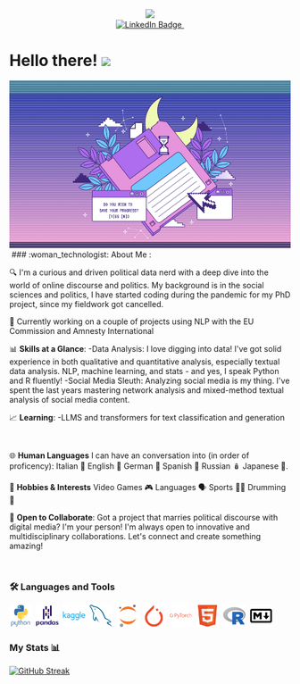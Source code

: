 
<!--
**JessDataNLP/JessDataNLP** is a ✨ _special_ ✨ repository because its `README.md` (this file) appears on your GitHub profile.

Here are some ideas to get you started:

- 🔭 I’m currently working on ...
- 🌱 I’m currently learning ...
- 👯 I’m looking to collaborate on ...
- 🤔 I’m looking for help with ...
- 💬 Ask me about ...
- 📫 How to reach me: ...
- 😄 Pronouns: ...
- ⚡ Fun fact: ...
-->
<div id="header" align="center">
  <img src="https://media.giphy.com/media/QGoxu7KIgMPvKFP3ze/giphy.gif" width="250"/>
</div>

<div id="badges" style="text-align: center;">
  <a href="your-linkedin-URL">
    <img src="https://img.shields.io/badge/LinkedIn-blue?style=for-the-badge&logo=linkedin&logoColor=white" alt="LinkedIn Badge"/>
  </a>
  <img src="https://komarev.com/ghpvc/?username=JessDataNLP&style=flat-square&color=blue" alt=""/>
</div>

<h1>
  Hello there!
  <img src="https://media.giphy.com/media/hvRJCLFzcasrR4ia7z/giphy.gif" width="30px"/>
</h1>

<div align="lwft">

  <img src="wepik-gradient-file-vaporwave-desktop-wallpaper-20231228155529t287.png" width="900" height="300"/>
</div>

  <img src="https://komarev.com/ghpvc/?username=JessDataNLP&style=flat-square&color=blue" alt=""/>
</div>
### :woman_technologist: About Me :

🔍 I'm a curious and driven political data nerd with a deep dive into the world of online discourse and politics. My background is in the social sciences and politics, I have started coding during the pandemic for my PhD project, since my fieldwork got cancelled.

🔭 Currently working on a couple of projects using NLP with the EU Commission and Amnesty International

📊 **Skills at a Glance**:
    -Data Analysis: I love digging into data! I've got solid experience in both qualitative and quantitative analysis, especially textual data analysis. NLP, machine learning, and stats - and yes, I speak Python and R fluently!
    -Social Media Sleuth: Analyzing social media is my thing. I've spent the last years mastering network analysis and mixed-method textual analysis of social media content.

📈 **Learning**: 
  -LLMS and transformers for text classification and generation

<div>
    <img src="https://komarev.com/ghpvc/?username=JessDataNLP&style=flat-square&color=blue" alt=""/>
</div>
  
🌐 **Human Languages** I can have an conversation into (in order of proficency): Italian :pizza: English :statue_of_liberty: German :pretzel: Spanish :ox: Russian :nesting_dolls: Japanese :sushi:.

🎉 **Hobbies & Interests** Video Games 🎮 Languages 🗣️  Sports :running_woman: Drumming :drum:

🤝 **Open to Collaborate**: Got a project that marries political discourse with digital media? I'm your person! I'm always open to innovative and multidisciplinary collaborations. Let's connect and create something amazing!

<div>
    <img src="https://komarev.com/ghpvc/?username=JessDataNLP&style=flat-square&color=blue" alt=""/>
</div>

### :hammer_and_wrench: Languages and Tools
<div>
  <img src="https://github.com/devicons/devicon/blob/master/icons/python/python-original-wordmark.svg" title="Python" alt="Python" width="40" height="40"/>&nbsp;
  <img src="https://github.com/devicons/devicon/blob/master/icons/pandas/pandas-original-wordmark.svg" title="Pandas" alt="Pandas" width="40" height="40"/>&nbsp;
  <img src="https://github.com/devicons/devicon/blob/master/icons/kaggle/kaggle-original-wordmark.svg" title="Kaggle" alt="Kaggle" width="40" height="40"/>&nbsp;
  <img src="https://github.com/devicons/devicon/blob/master/icons/mysql/mysql-original.svg" title="mysql" alt="mysql" width="40" height="40"/>&nbsp;
  <img src="https://github.com/devicons/devicon/blob/master/icons/jupyter/jupyter-original.svg" title="jupyter" alt="jupyter" width="40" height="40"/>&nbsp;
  <img src="https://github.com/devicons/devicon/blob/master/icons/pytorch/pytorch-original.svg" title="pytorch" alt="pytorch" width="40" height="40"/>&nbsp;
  <img src="https://github.com/devicons/devicon/blob/master/icons/pytorch/pytorch-plain-wordmark.svg"  title="pytorch" alt="pytorch" width="40" height="40"/>&nbsp;
  <img src="https://github.com/devicons/devicon/blob/master/icons/html5/html5-original.svg" title="HTML5" alt="HTML" width="40" height="40"/>&nbsp;
  <img src="https://github.com/devicons/devicon/blob/master/icons/r/r-original.svg" title="r" alt="rt" width="40" height="40"/>&nbsp;
  <img src="https://github.com/devicons/devicon/blob/master/icons/markdown/markdown-original.svg" title="markdown" alt="markdown" width="40" height="40"/>&nbsp
</div>

### My Stats :bar_chart:
[![GitHub Streak](http://github-readme-streak-stats.herokuapp.com?user=JessDataNLP&theme=dark&background=000000)](https://git.io/streak-stats)
